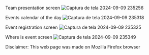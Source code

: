 Team presentation screen
![Captura de tela 2024-09-09 235256](https://github.com/user-attachments/assets/5be9a39d-16e8-4c67-816b-0b847f9c632e)

Events calendar of the day
![Captura de tela 2024-09-09 235318](https://github.com/user-attachments/assets/d0ffb1a9-8120-475d-a72f-0a5575964c61)

Event registration screen
![Captura de tela 2024-09-09 235325](https://github.com/user-attachments/assets/ad1a8c6b-c397-4fbe-8bfd-7a401e24d307)

Where is event screen
![Captura de tela 2024-09-09 235349](https://github.com/user-attachments/assets/72e4f167-eba6-467d-8037-178f8bcc8644)

Disclaimer: This web page was made on Mozilla Firefox browser
